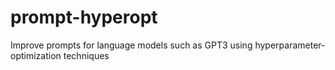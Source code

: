 # prompt-hyperopt
Improve prompts for language models such as GPT3 using hyperparameter-optimization techniques

